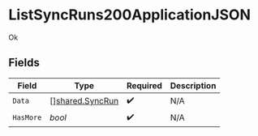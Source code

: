 # ListSyncRuns200ApplicationJSON

Ok


## Fields

| Field                                              | Type                                               | Required                                           | Description                                        |
| -------------------------------------------------- | -------------------------------------------------- | -------------------------------------------------- | -------------------------------------------------- |
| `Data`                                             | [][shared.SyncRun](../../models/shared/syncrun.md) | :heavy_check_mark:                                 | N/A                                                |
| `HasMore`                                          | *bool*                                             | :heavy_check_mark:                                 | N/A                                                |